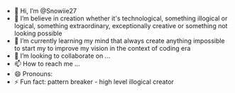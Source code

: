 - 👋 Hi, I’m @Snowiie27
- 👀 I’m believe in creation whether it's technological, something illogical or logical, something extraordinary, exceptionally creative or something not looking possible
- 🌱 I’m currently learning my mind that always create anything impossible to start my to improve my vision in the context of coding era
- 💞️ I’m looking to collaborate on ...
- 📫 How to reach me ...
- 😄 Pronouns: 
- ⚡ Fun fact: pattern breaker - high level illogical creator

<!---
Snowiie27/Snowiie27 is a ✨ special ✨ repository because its `README.md` (this file) appears on your GitHub profile.
You can click the Preview link to take a look at your changes.
--->
